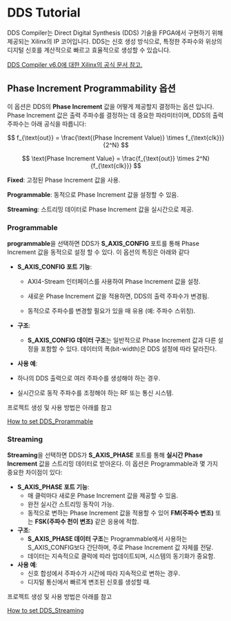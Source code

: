 # DDS Tutorial

DDS Compiler는 Direct Digital Synthesis (DDS) 기술을 FPGA에서 구현하기 위해 제공되는 Xilinx의 IP 코어입니다. DDS는 신호 생성 방식으로, 특정한 주파수와 위상의 디지털 신호를 계산적으로 빠르고 효율적으로 생성할 수 있습니다. 

[DDS Compiler v6.0에 대한 Xilinx의 공식 문서 참고.](https://docs.amd.com/r/en-US/pg141-dds-compiler)



## Phase Increment Programmability 옵션

이 옵션은 DDS의 **Phase Increment** 값을 어떻게 제공할지 결정하는 옵션 입니다. Phase Increment 값은 출력 주파수를 결정하는 데 중요한 파라미터이며, DDS의 출력 주파수는 아래 공식을 따릅니다:


$$
f_{\text{out}} = \frac{\text{(Phase Increment Value)} \times f_{\text{clk}}}{2^N}
$$

$$
\text{Phase Increment Value} = \frac{f_{\text{out}} \times 2^N}{f_{\text{clk}}}
$$

**Fixed**: 고정된 Phase Increment 값을 사용.

**Programmable**: 동적으로 Phase Increment 값을 설정할 수 있음.

**Streaming**: 스트리밍 데이터로 Phase Increment 값을 실시간으로 제공.



### Programmable

**programmable**을 선택하면 DDS가 **S_AXIS_CONFIG** 포트를 통해 Phase Increment 값을 동적으로 설정 할 수 있다. 이 옵션의 특징은 아래와 같다

- **S_AXIS_CONFIG 포트 기능**:

  - AXI4-Stream 인터페이스를 사용하여 Phase Increment 값을 설정.

  - 새로운 Phase Increment 값을 적용하면, DDS의 출력 주파수가 변경됨.

  - 동적으로 주파수를 변경할 필요가 있을 때 유용 (예: 주파수 스위칭).

- **구조**:
  - **S_AXIS_CONFIG 데이터 구조**는 일반적으로 Phase Increment 값과 다른 설정을 포함할 수 있다. 데이터의 폭(bit-width)은 DDS 설정에 따라 달라진다. 

- **사용 예**:
- 하나의 DDS 출력으로 여러 주파수를 생성해야 하는 경우.
  
- 실시간으로 동작 주파수를 조정해야 하는 RF 또는 통신 시스템.



프로젝트 생성 및 사용 방법은 아래를 참고

[How to set DDS_Prorammable](https://github.com/pcw1029/XilinxIpCoreTutorial/blob/main/DDS/ProgrammableSet/DDS_Programmable_Settings.md)





### Streaming

**Streaming**을 선택하면 DDS가 **S_AXIS_PHASE** 포트를 통해 **실시간 Phase Increment** 값을 스트리밍 데이터로 받아온다. 이 옵션은 Programmable과 몇 가지 중요한 차이점이 있다:

- **S_AXIS_PHASE 포트 기능**:
  - 매 클럭마다 새로운 Phase Increment 값을 제공할 수 있음.
  - 완전 실시간 스트리밍 동작이 가능.
  - 동적으로 변하는 Phase Increment 값을 적용할 수 있어 **FM(주파수 변조)** 또는 **FSK(주파수 천이 변조)** 같은 응용에 적합.
- **구조**:
  - **S_AXIS_PHASE 데이터 구조**는 Programmable에서 사용하는 S_AXIS_CONFIG보다 간단하며, 주로 Phase Increment 값 자체를 전달.
  - 데이터는 지속적으로 클럭에 따라 업데이트되며, 시스템의 동기화가 중요함.
- **사용 예**:
  - 신호 합성에서 주파수가 시간에 따라 지속적으로 변하는 경우.
  - 디지털 통신에서 빠르게 변조된 신호를 생성할 때.



프로젝트 생성 및 사용 방법은 아래를 참고

[How to set DDS_Streaming](https://github.com/pcw1029/XilinxIpCoreTutorial/blob/main/DDS/StreamingSet/DDS_Streaming_Settings.md)
